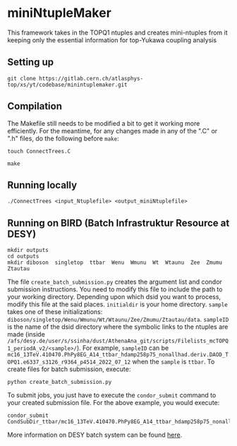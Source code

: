 # miniNtupleMaker

This framework takes in the TOPQ1 ntuples and creates mini-ntuples from it keeping only the essential information for top-Yukawa coupling analysis

## Setting up
```
git clone https://gitlab.cern.ch/atlasphys-top/xs/yt/codebase/minintuplemaker.git
```

## Compilation
The Makefile still needs to be modified a bit to get it working more efficiently. For the meantime, for any changes made in any of the ".C" or ".h" files, do the following before `make`:
```
touch ConnectTrees.C
```

```
make
```


## Running locally
```
./ConnectTrees <input_Ntuplefile> <output_miniNtuplefile>
```

## Running on BIRD (Batch Infrastruktur Resource at DESY)
 ```
 mkdir outputs
 cd outputs
 mkdir diboson  singletop  ttbar  Wenu  Wmunu  Wt  Wtaunu  Zee  Zmumu  Ztautau
 ```
 The file `create_batch_submission.py` creates the argument list and condor submission instructions. You need to modify this file to include the path to your working directory. Depending upon which dsid you want to process, modify this file at the said places. `initialdir` is your home directory. `sample` takes one of these initializations: `diboson/singletop/Wenu/Wmunu/Wt/Wtaunu/Zee/Zmumu/Ztautau/data`. `sampleID` is the name of the dsid directory where the symbolic links to the ntuples are made (inside `/afs/desy.de/user/s/ssinha/dust/AthenaAna_git/scripts/Filelists_mcTOPQ1_periodA_v2/<sample>/`). For example, `sampleID` can be `mc16_13TeV.410470.PhPy8EG_A14_ttbar_hdamp258p75_nonallhad.deriv.DAOD_TOPQ1.e6337_s3126_r9364_p4514_2022_07_12` when the `sample` is `ttbar`. To create files for batch submission, execute:
 ```
 python create_batch_submission.py
 ```
 To submit jobs, you just have to execute the `condor_submit` command to your created submission file. For the above example, you would execute:
 ```
 condor_submit CondSubDir_ttbar/mc16_13TeV.410470.PhPy8EG_A14_ttbar_hdamp258p75_nonallhad.deriv.DAOD_TOPQ1.e6337_s3126_r9364_p4514_2022_07_12/submit_condor_ttbar
 ```
 More information on DESY batch system can be found [here](https://confluence.desy.de/display/IS/BIRD).
